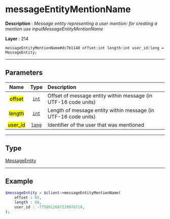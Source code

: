 # messageEntityMentionName

**Description** : *Message entity representing a user mention: for creating a mention use inputMessageEntityMentionName*

**Layer** : 214

```tl
messageEntityMentionName#dc7b1140 offset:int length:int user_id:long = MessageEntity;
```

---

## Parameters

| Name | Type | Description |
| :---: | :---: | :--- |
| <mark>offset</mark> | [`int`](type/int) | Offset of message entity within message (in UTF-16 code units) |
| <mark>length</mark> | [`int`](type/int) | Length of message entity within message (in UTF-16 code units) |
| <mark>user_id</mark> | [`long`](type/long) | Identifier of the user that was mentioned |

---

## Type

[MessageEntity](type/MessageEntity)

---

## Example

```php
$messageEntity = $client->messageEntityMentionName(
	offset : 85,
	length : 68,
	user_id : -7750912687229070718,
);
```